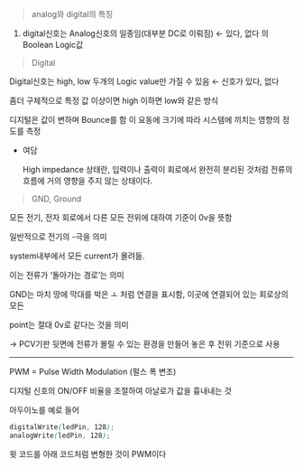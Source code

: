 > analog와 digital의 특징
> 
1. digital신호는 Analog신호의 일종임(대부분 DC로 이뤄짐) ← 있다, 없다 의 Boolean Logic값

> Digital
> 

Digital신호는 high, low 두개의 Logic value만 가질 수 있음 ← 신호가 있다, 없다

좀더 구체적으로 특정 값 이상이면 high 이하면 low와 같은 방식

디지털은 값이 변하며 Bounce를 함 이 요동에 크기에 따라 시스템에 끼치는 영향의 정도를 측정

- 여담
    
    High impedance 상태란, 입력이나 출력이 회로에서 완전히 분리된 것처럼 전류의 흐름에 거의 영향을 주지 않는 상태이다.
    

> GND, Ground
> 

모든 전기, 전자 회로에서 다른 모든 전위에 대하여 기준이 0v을 뜻함

일반적으로 전기의 -극을 의미 

system내부에서 모든 current가 몰려듦.

이는 전류가 ‘돌아가는 경로’는 의미

GND는 마치 땅에 막대를 박은 ㅗ 처럼 연결을 표시함, 이곳에 연결되어 있는 회로상의 모든

point는 절대 0v로 같다는 것을 의미

→ PCV기판 뒷면에 전류가 몰릴 수 있는 환경을 만들어 놓은 후 전위 기준으로 사용

---

PWM = Pulse Width Modulation (펄스 폭 변조)

디지털 신호의 ON/OFF 비율을 조절하여 아날로가 값을 흉내내는 것

아두이노를 예로 들어

```scss
digitalWrite(ledPin, 128);
analogWrite(ledPin, 128);
```

윗 코드를 아래 코드처럼 변형한 것이 PWM이다
